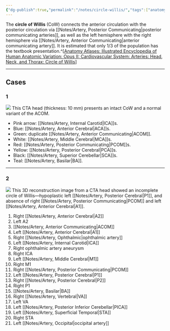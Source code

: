 ```yaml
---
{"dg-publish":true,"permalink":"/notes/circle-willis/","tags":["anatomy","CTA"],"created":"2023-09-27T17:21:02.519-07:00","updated":"2023-12-06T08:27:47.885-08:00"}
---
```



The **circle of Willis** (CoW) connects the anterior circulation with the posterior circulation via [[Notes/Artery, Posterior Communicating\|posterior communicating arteries]], as well as the left hemisphere with the right hemisphere via [[Notes/Artery, Anterior Communicating\|anterior communicating artery]]. It is estimated that only 1/3 of the population has the textbook presentation.^[[Anatomy Atlases: Illustrated Encyclopedia of Human Anatomic Variation: Opus II: Cardiovascular System: Arteries: Head, Neck, and Thorax: Circle of Willis](https://www.anatomyatlases.org/AnatomicVariants/Cardiovascular/Text/Arteries/CircleofWillis.shtml)]

---

## Cases

### 1

![](https://i.imgur.com/87UroZq.png)
This CTA head (thickness: 10 mm) presents an intact CoW and a normal variant of the ACOM. 

- Pink arrow: [[Notes/Artery, Internal Carotid\|ICA]]s. 
- Blue: [[Notes/Artery, Anterior Cerebral\|ACA]]s. 
- Green: duplicate [[Notes/Artery, Anterior Communicating\|ACOM]]. 
- White: [[Notes/Artery, Middle Cerebral\|MCA]]s. 
- Red: [[Notes/Artery, Posterior Communicating\|PCOM]]s. 
- Yellow: [[Notes/Artery, Posterior Cerebral\|PCA]]s. 
- Black: [[Notes/Artery, Superior Cerebellar\|SCA]]s. 
- Teal: [[Notes/Artery, Basilar\|BA]].

---

### 2

![](https://i.imgur.com/qPnPdmw.jpg)
This 3D reconstruction image from a CTA head showed an incomplete circle of Willis—hypoplastic left [[Notes/Artery, Posterior Cerebral\|P1]], and absence of right [[Notes/Artery, Posterior Communicating\|PCOM]] and left [[Notes/Artery, Anterior Cerebral\|A1]].

1. Right [[Notes/Artery, Anterior Cerebral\|A2]]
2. Left A2
3. [[Notes/Artery, Anterior Communicating\|ACOM]]
4. Left [[Notes/Artery, Anterior Cerebral\|A1]]
5. Right [[Notes/Artery, Ophthalmic\|ophthalmic artery]]
6. Left [[Notes/Artery, Internal Carotid\|ICA]]
7. Right ophthalmic artery aneurysm
8. Right ICA
9. Left [[Notes/Artery, Middle Cerebral\|M1]]
10. Right M1
11. Right [[Notes/Artery, Posterior Communicating\|PCOM]]
12. Left [[Notes/Artery, Posterior Cerebral\|P1]]
13. Right [[Notes/Artery, Posterior Cerebral\|P2]]
14. Right P1
15. [[Notes/Artery, Basilar\|BA]]
16. Right [[Notes/Artery, Vertebral\|VA]]
17. Left VA
18. Left [[Notes/Artery, Posterior Inferior Cerebellar\|PICA]]
19. Left [[Notes/Artery, Superficial Temporal\|STA]]
20. Right STA
21. Left [[Notes/Artery, Occipital\|occipital artery]]